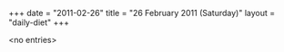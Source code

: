 +++
date = "2011-02-26"
title = "26 February 2011 (Saturday)"
layout = "daily-diet"
+++

\<no entries\>